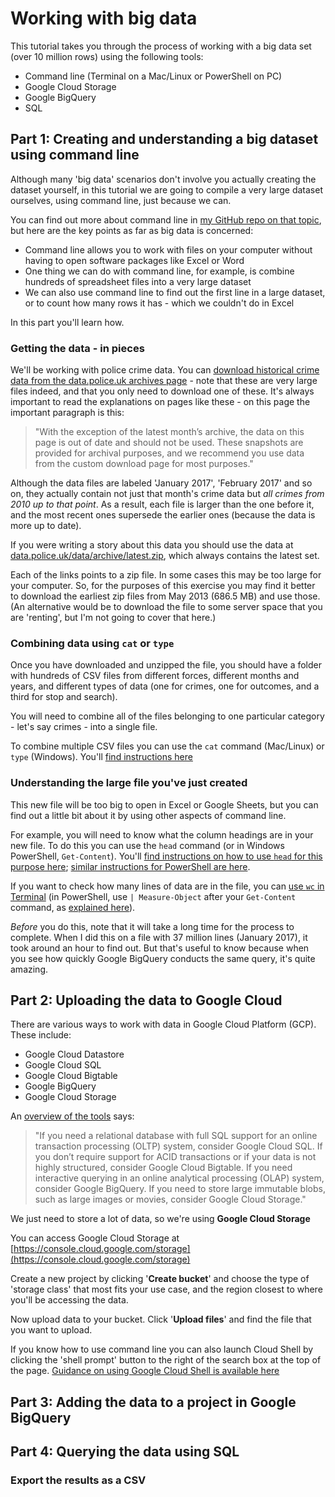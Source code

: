# Working with big data

This tutorial takes you through the process of working with a big data set (over 10 million rows) using the following tools:

* Command line (Terminal on a Mac/Linux or PowerShell on PC)
* Google Cloud Storage
* Google BigQuery
* SQL

## Part 1: Creating and understanding a big dataset using command line

Although many 'big data' scenarios don't involve you actually creating the dataset yourself, in this tutorial we are going to compile a very large dataset ourselves, using command line, just because we can.

You can find out more about command line in [my GitHub repo on that topic](https://github.com/paulbradshaw/commandline), but here are the key points as far as big data is concerned:

* Command line allows you to work with files on your computer without having to open software packages like Excel or Word
* One thing we can do with command line, for example, is combine hundreds of spreadsheet files into a very large dataset
* We can also use command line to find out the first line in a large dataset, or to count how many rows it has - which we couldn't do in Excel

In this part you'll learn how.

### Getting the data - in pieces

We'll be working with police crime data. You can [download historical crime data from the data.police.uk archives page](https://data.police.uk/data/archive/) - note that these are very large files indeed, and that you only need to download one of these. It's always important to read the explanations on pages like these - on this page the important paragraph is this:

> "With the exception of the latest month’s archive, the data on this page is out of date and should not be used. These snapshots are provided for archival purposes, and we recommend you use data from the custom download page for most purposes."

Although the data files are labeled 'January 2017', 'February 2017' and so on, they actually contain not just that month's crime data but *all crimes from 2010 up to that point*. As a result, each file is larger than the one before it, and the most recent ones supersede the earlier ones (because the data is more up to date).

If you were writing a story about this data you should use the data at [data.police.uk/data/archive/latest.zip](https://data.police.uk/data/archive/latest.zip), which always contains the latest set.

Each of the links points to a zip file. In some cases this may be too large for your computer. So, for the purposes of this exercise you may find it better to download the earliest zip files from May 2013 (686.5 MB) and use those. (An alternative would be to download the file to some server space that you are 'renting', but I'm not going to cover that here.)

### Combining data using `cat` or `type`

Once you have downloaded and unzipped the file, you should have a folder with hundreds of CSV files from different forces, different months and years, and different types of data (one for crimes, one for outcomes, and a third for stop and search).

You will need to combine all of the files belonging to one particular category - let's say crimes - into a single file.

To combine multiple CSV files you can use the `cat` command (Mac/Linux) or `type` (Windows). You'll [find instructions here](https://github.com/paulbradshaw/commandline/blob/master/joining.md)

### Understanding the large file you've just created

This new file will be too big to open in Excel or Google Sheets, but you can find out a little bit about it by using other aspects of command line.

For example, you will need to know what the column headings are in your new file. To do this you can use the `head` command (or in Windows PowerShell, `Get-Content`). You'll [find instructions on how to use `head` for this purpose here](https://github.com/paulbradshaw/commandline/blob/master/head.md); [similar instructions for PowerShell are here](https://technet.microsoft.com/en-us/library/ee176843.aspx).

If you want to check how many lines of data are in the file, you can [use `wc` in Terminal](http://www.tecmint.com/wc-command-examples/) (in PowerShell, use `| Measure-Object` after your `Get-Content` command, as [explained here](https://technet.microsoft.com/en-us/library/ee176843.aspx)).

*Before* you do this, note that it will take a long time for the process to complete. When I did this on a file with 37 million lines (January 2017), it took around an hour to find out. But that's useful to know because when you see how quickly Google BigQuery conducts the same query, it's quite amazing.

## Part 2: Uploading the data to Google Cloud

There are various ways to work with data in Google Cloud Platform (GCP). These include:

* Google Cloud Datastore
* Google Cloud SQL
* Google Cloud Bigtable
* Google BigQuery
* Google Cloud Storage

An [overview of the tools](https://cloud.google.com/datastore/docs/concepts/overview?hl=en_US) says:

> "If you need a relational database with full SQL support for an online transaction processing (OLTP) system, consider Google Cloud SQL. If you don’t require support for ACID transactions or if your data is not highly structured, consider Google Cloud Bigtable.
If you need interactive querying in an online analytical processing (OLAP) system, consider Google BigQuery. If you need to store large immutable blobs, such as large images or movies, consider Google Cloud Storage."

We just need to store a lot of data, so we're using **Google Cloud Storage**

You can access Google Cloud Storage at [https://console.cloud.google.com/storage](https://console.cloud.google.com/storage)

Create a new project by clicking '**Create bucket**' and choose the type of 'storage class' that most fits your use case, and the region closest to where you'll be accessing the data.

Now upload data to your bucket. Click '**Upload files**' and find the file that you want to upload.

If you know how to use command line you can also launch Cloud Shell by clicking the 'shell prompt' button to the right of the search box at the top of the page. [Guidance on using Google Cloud Shell is available here](https://cloud.google.com/shell/docs/quickstart)

## Part 3: Adding the data to a project in Google BigQuery



## Part 4: Querying the data using SQL

### Export the results as a CSV
